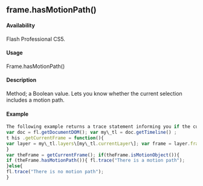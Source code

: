 ## frame.hasMotionPath()

#### Availability

Flash Professional CS5.

#### Usage

Frame.hasMotionPath()

#### Description

Method; a Boolean value. Lets you know whether the current selection includes a motion path.

#### Example

```javascript
The following example returns a trace statement informing you if the current selection has a motion path.
var doc = fl.getDocumentDOM(); var my\_tl = doc.getTimeline() ;
t his .getCurrentFrame = function(){
var layer = my\_tl.layers\[my\_tl.currentLayer\]; var frame = layer.frames\[my\_tl.currentFrame\]; return frame;
}
var theFrame = getCurrentFrame(); if(theFrame.isMotionObject()){
if (theFrame.hasMotionPath()){ fl.trace("There is a motion path");
}else{
fl.trace("There is no motion path");
}

```